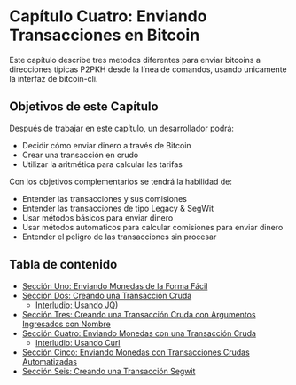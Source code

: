 # Capítulo Cuatro: Enviando Transacciones en Bitcoin

Este capítulo describe tres metodos diferentes para enviar bitcoins a direcciones tipicas P2PKH desde la línea de comandos, usando unicamente la interfaz de bitcoin-cli.

## Objetivos de este Capítulo

Después de trabajar en este capítulo, un desarrollador podrá:

   * Decidir cómo enviar dinero a través de Bitcoin
   * Crear una transacción en crudo
   * Utilizar la aritmética para calcular las tarifas

Con los objetivos complementarios se tendrá la habilidad de: 

   * Entender las transacciones y sus comisiones
   * Entender las transacciones de tipo Legacy & SegWit
   * Usar métodos básicos para enviar dinero 
   * Usar métodos automaticos para calcular comisiones para enviar dinero
   * Entender el peligro de las transacciones sin procesar
   
## Tabla de contenido
  
  * [Sección Uno: Enviando Monedas de la Forma Fácil](04_0_Enviando_Transacciones_Bitcoin.md)
  * [Sección Dos: Creando una Transacción Cruda](04_2_Creando_una_Transaccion_Cruda.md)
     * [Interludio: Usando JQ](04_2_Interludio_Usando_JQ.md))
  * [Sección Tres: Creando una Transacción Cruda con Argumentos Ingresados con Nombre](04_3_Creando_una_Transaccion_Cruda_con_Argumentos_Ingresados_con_Nombre.md)
  * [Sección Cuatro: Enviando Monedas con una Transacción Cruda](04_4_Enviando_Monedas_con_una_Transaccion_Cruda.md)
     * [Interludio: Usando Curl](04_4_Interludio_Usando_Curl.md)
  * [Sección Cinco: Enviando Monedas con Transacciones Crudas Automatizadas](04_5_Enviando_Monedas_con_Transacciones_Crudas_Automatizadas.md)
  * [Sección Seis: Creando una Transacción Segwit](04_6_Creando_una_Transaccion_Segwit.md)

